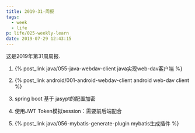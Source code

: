 ```yaml
---
title: 2019-31-周报
tags:
  - week
  - life
p: life/025-weekly-learn
date: 2019-07-29 12:43:15
---
```


这是2019年第31周周报.

1. {% post_link java/055-java-webdav-client java实现web-dav客户端 %}

2. {% post_link android/001-android-webdav-client android web-dav client %}

3. spring boot 基于 jasypt的配置加密

4. 使用JWT Token模拟session：需要前后端配合

5. {% post_link java/056-mybatis-generate-plugin mybatis生成插件 %}



